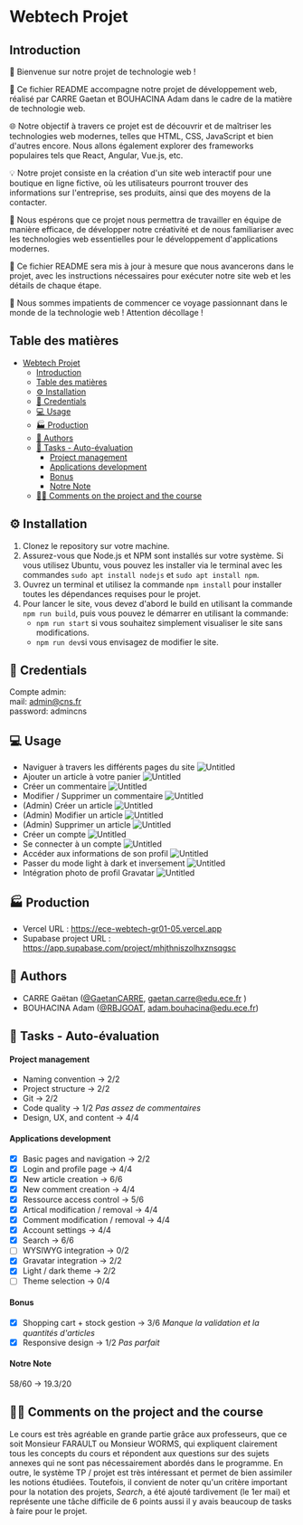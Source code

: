 # Webtech Projet
## Introduction

👋 Bienvenue sur notre projet de technologie web !

📝 Ce fichier README accompagne notre projet de développement web, réalisé par CARRE Gaetan et BOUHACINA Adam dans le cadre de la matière de technologie web.

🌐 Notre objectif à travers ce projet est de découvrir et de maîtriser les technologies web modernes, telles que HTML, CSS, JavaScript et bien d'autres encore. Nous allons également explorer des frameworks populaires tels que React, Angular, Vue.js, etc.

💡 Notre projet consiste en la création d'un site web interactif pour une boutique en ligne fictive, où les utilisateurs pourront trouver des informations sur l'entreprise, ses produits, ainsi que des moyens de la contacter.

🤝 Nous espérons que ce projet nous permettra de travailler en équipe de manière efficace, de développer notre créativité et de nous familiariser avec les technologies web essentielles pour le développement d'applications modernes.

📌 Ce fichier README sera mis à jour à mesure que nous avancerons dans le projet, avec les instructions nécessaires pour exécuter notre site web et les détails de chaque étape.

🚀 Nous sommes impatients de commencer ce voyage passionnant dans le monde de la technologie web ! Attention décollage !
## Table des matières
- [Webtech Projet](#webtech-projet)
  - [Introduction](#introduction)
  - [Table des matières](#table-des-matières)
  - [⚙️ Installation ](#️-installation-)
  - [🔑 Credentials ](#-credentials-)
  - [💻 Usage ](#-usage-)
  - [🏭  Production ](#--production-)
  - [🧑 Authors ](#-authors-)
  - [📝  Tasks - Auto-évaluation ](#--tasks---auto-évaluation-)
      - [Project management](#project-management)
      - [Applications development](#applications-development)
      - [Bonus](#bonus)
      - [Notre Note](#notre-note)
  - [👨‍🏫 Comments on the project and the course ](#-comments-on-the-project-and-the-course-)

## ⚙️ Installation <a name="install"></a>
1. Clonez le repository sur votre machine.
1. Assurez-vous que Node.js et NPM sont installés sur votre système. Si vous utilisez Ubuntu, vous pouvez les installer via le terminal avec les commandes ```sudo apt install nodejs``` et ```sudo apt install npm```.
1. Ouvrez un terminal et utilisez la commande ```npm install``` pour installer toutes les dépendances requises pour le projet.
1. Pour lancer le site, vous devez d'abord le build en utilisant la commande ```npm run build```, puis vous pouvez le démarrer en utilisant la commande: 
    - ```npm run start``` si vous souhaitez simplement visualiser le site sans modifications. 
    - ```npm run dev```si vous envisagez de modifier le site.

## 🔑 Credentials <a name="cred"></a>
Compte admin:    
mail: admin@cns.fr    
password: admincns

## 💻 Usage <a name="usage"></a>
- Naviguer à travers les différents pages du site <a name="nav"></a>
![Untitled](/demos/1.gif)
- Ajouter un article à votre panier <a name="artcart"></a>
![Untitled](/demos/2.gif)
- Créer un commentaire <a name="createcomment"></a>
![Untitled](/demos/3.gif)
- Modifier / Supprimer un commentaire <a name="modifcomment"></a>
![Untitled](/demos/4.gif)
- (Admin) Créer un article <a name="createarticle"></a>
![Untitled](/demos/6.gif)
- (Admin) Modifier un article <a name="modifarticle"></a>
![Untitled](/demos/5m.gif)
- (Admin) Supprimer un article <a name="suprarticle"></a>
![Untitled](/demos/5s.gif)
- Créer un compte <a name="createaccount"></a>
![Untitled](/demos/7.gif)
- Se connecter à un compte <a name="connectaccount"></a>
![Untitled](/demos/8.gif)
- Accéder aux informations de son profil <a name="profil"></a>
![Untitled](/demos/9.gif)
- Passer du mode light à dark et inversement <a name="darktheme"></a>
![Untitled](/demos/10.gif)
- Intégration photo de profil Gravatar <a name="gravatar"></a>
![Untitled](/demos/11.gif)

## 🏭  Production <a name="prod"></a>
- Vercel URL : https://ece-webtech-gr01-05.vercel.app
- Supabase project URL : https://app.supabase.com/project/mhjthniszolhxznsqgsc

## 🧑 Authors <a name="authors"></a>
- CARRE Gaëtan ([@GaetanCARRE](https://github.com/GaetanCARRE), gaetan.carre@edu.ece.fr ) 
- BOUHACINA Adam ([@RBJGOAT](https://github.com/RBJGOAT), adam.bouhacina@edu.ece.fr)

## 📝  Tasks - Auto-évaluation <a name="tasks"></a>
#### Project management
- Naming convention → 2/2
- Project structure → 2/2
- Git → 2/2
- Code quality → 1/2 _Pas assez de commentaires_
- Design, UX, and content → 4/4

#### Applications development
- [X] Basic pages and navigation → 2/2
- [X] Login and profile page → 4/4
- [X] New article creation → 6/6
- [X] New comment creation → 4/4
- [X] Ressource access control → 5/6
- [X] Artical modification / removal → 4/4
- [X] Comment modification / removal → 4/4
- [X] Account settings → 4/4
- [X] Search → 6/6
- [ ] WYSIWYG integration → 0/2
- [X] Gravatar integration → 2/2
- [X] Light / dark theme → 2/2
- [ ] Theme selection → 0/4

#### Bonus
- [X] Shopping cart + stock gestion → 3/6 _Manque la validation et la quantités d'articles_
- [X] Responsive design → 1/2 _Pas parfait_

#### Notre Note
58/60 → 19.3/20

## 👨‍🏫 Comments on the project and the course <a name="cours"></a>
Le cours est très agréable en grande partie grâce aux professeurs, que ce soit Monsieur FARAULT ou Monsieur WORMS, qui expliquent clairement tous les concepts du cours et répondent aux questions sur des sujets annexes qui ne sont pas nécessairement abordés dans le programme. En outre, le système TP / projet est très intéressant et permet de bien assimiler les notions étudiées. Toutefois, il convient de noter qu'un critère important pour la notation des projets, _Search_, a été ajouté tardivement (le 1er mai) et représente une tâche difficile de 6 points aussi il y avais beaucoup de tasks à faire pour le projet.

